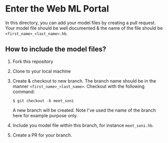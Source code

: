 # Enter the Web ML Portal

In this directory, you can add your model files by creating a pull request. Your model file should be well documented & the name of the file should be `<first_name>_<last_name>.hb`. 

## How to include the model files? 

1. Fork this repository 
2. Clone to your local machine 
3. Create & checkout to new branch. The branch name should be in the manner `<first_name>_<last_name>`. Checkout with the following command: 

	```
	$ git checkout -b meet_soni
	```

	A new branch will be created. Note I've used the name of the branch here for example purpose only.  
4. Include you model file within this branch, for instance  `meet_soni.hb`.
5. Create a PR for your branch.  
